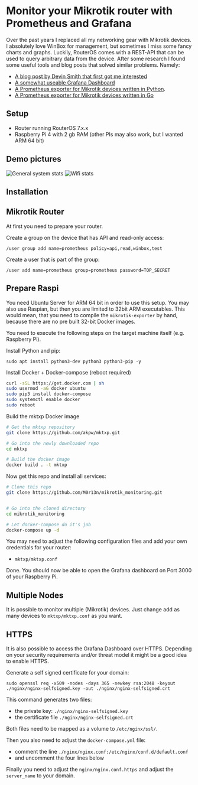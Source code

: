 # Monitor your Mikrotik router with Prometheus and Grafana

Over the past years I replaced all my networking gear with Mikrotik devices. I absolutely love WinBox for management, but sometimes I miss some fancy charts and graphs. Luckily, RouterOS comes with a REST-API that can be used to query arbitrary data from the device. After some research I found some useful tools and blog posts that solved similar problems. Namely:

- [A blog post by Devin Smith that first got me interested](https://blog.devinsmith.co.za/home-internet-grafana-lockdown/)
- [A somewhat useable Grafana Dashboard](https://grafana.com/grafana/dashboards/10950)
- [A Prometheus exporter for Mikrotik devices written in Python](https://github.com/akpw/mktxp).
- [A Prometheus exporter for Mikrotik devices written in Go](https://github.com/nshttpd/mikrotik-exporter)

## Setup

- Router running RouterOS 7.x.x
- Raspberry Pi 4 with 2 gb RAM (other PIs may also work, but I wanted ARM 64 bit)

## Demo pictures

![General system stats](https://github.com/M0r13n/mikrotik_monitoring/blob/main/doc/pic1.png)
![Wifi stats](https://github.com/M0r13n/mikrotik_monitoring/blob/main/doc/pic2.png)

## Installation

## Mikrotik Router
At first you need to prepare your router. 

Create a group on the device that has API and read-only access:

`/user group add name=prometheus policy=api,read,winbox,test`

Create a user that is part of the group:

`/user add name=prometheus group=prometheus password=TOP_SECRET`

## Prepare Raspi

You need Ubuntu Server for ARM 64 bit in order to use this setup. You may also use Raspian, but then you are limited to 32bit ARM executables. This would mean, that you need to compile the `mikrotik-exporter` by hand, because there are no pre built 32-bit Docker images.

You need to execute the following steps on the target machine itself (e.g. Raspberry Pi).

Install Python and pip:

`sudo apt install python3-dev python3 python3-pip -y`

Install Docker + Docker-compose (reboot required)

```bash
curl -sSL https://get.docker.com | sh
sudo usermod -aG docker ubuntu
sudo pip3 install docker-compose
sudo systemctl enable docker
sudo reboot
```

Build the mktxp Docker image

```bash
# Get the mktxp repository
git clone https://github.com/akpw/mktxp.git

# Go into the newly downloaded repo
cd mktxp

# Build the docker image
docker build . -t mktxp
```

Now get this repo and install all services:

```bash
# Clone this repo
git clone https://github.com/M0r13n/mikrotik_monitoring.git


# Go into the cloned directory
cd mikrotik_monitoring

# Let docker-compose do it's job
docker-compose up -d
```

You may need to adjust the following configuration files and add your own credentials for your router:

- `mktxp/mktxp.conf`


Done. You should now be able to open the Grafana dashboard on Port 3000 of your Raspberry Pi.

## Multiple Nodes

It is possible to monitor multiple (Mikrotik) devices. Just change add as many devices to `mktxp/mktxp.conf` as you want. 

## HTTPS

It is also possible to access the Grafana Dashboard over HTTPS.
Depending on your security requirements and/or threat model it might be a good idea to enable HTTPS.

Generate a self signed certificate for your domain:

`sudo openssl req -x509 -nodes -days 365 -newkey rsa:2048 -keyout ./nginx/nginx-selfsigned.key -out ./nginx/nginx-selfsigned.crt`

This command generates two files:
- the private key: `./nginx/nginx-selfsigned.key`
- the certificate file `./nginx/nginx-selfsigned.crt`

Both files need to be mapped as a volume to `/etc/nginx/ssl/`.

Then you also need to adjust the `docker-compose.yml` file:
- comment the line `./nginx/nginx.conf:/etc/nginx/conf.d/default.conf`
- and uncomment the four lines below

Finally you need to adjust the `nginx/nginx.conf.https` and adjust the `server_name` to your domain.
